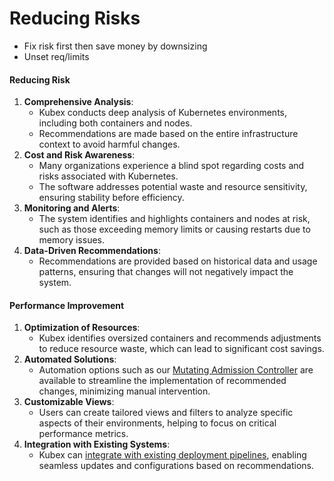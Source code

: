 # Reducing Risks

* Fix risk first then save money by downsizing
* Unset req/limits

#### Reducing Risk

1. **Comprehensive Analysis**:
   * Kubex conducts deep analysis of Kubernetes environments, including both containers and nodes.
   * Recommendations are made based on the entire infrastructure context to avoid harmful changes.
2. **Cost and Risk Awareness**:
   * Many organizations experience a blind spot regarding costs and risks associated with Kubernetes.
   * The software addresses potential waste and resource sensitivity, ensuring stability before efficiency.
3. **Monitoring and Alerts**:
   * The system identifies and highlights containers and nodes at risk, such as those exceeding memory limits or causing restarts due to memory issues.
4. **Data-Driven Recommendations**:
   * Recommendations are provided based on historical data and usage patterns, ensuring that changes will not negatively impact the system.

#### Performance Improvement

1. **Optimization of Resources**:
   * Kubex identifies oversized containers and recommends adjustments to reduce resource waste, which can lead to significant cost savings.
2. **Automated Solutions**:
   * Automation options such as our [Mutating Admission Controller](../../automation.md) are available to streamline the implementation of recommended changes, minimizing manual intervention.
3. **Customizable Views**:
   * Users can create tailored views and filters to analyze specific aspects of their environments, helping to focus on critical performance metrics.
4. **Integration with Existing Systems**:
   * Kubex can [integrate with existing deployment pipelines](../../apis/), enabling seamless updates and configurations based on recommendations.
